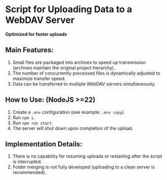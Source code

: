# Script for Uploading Data to a WebDAV Server

**Optimized for faster uploads**

## Main Features:
1. Small files are packaged into archives to speed up transmission (archives maintain the original project hierarchy).
2. The number of concurrently processed files is dynamically adjusted to maximize transfer speed.
3. Data can be transferred to multiple WebDAV servers simultaneously.

## How to Use: (NodeJS >=22)
1. Create a `.env` configuration (see example: `.env copy`).
2. Run `npm i`.
3. Run `npm run start`.
4. The server will shut down upon completion of the upload.

## Implementation Details:
1. There is no capability for resuming uploads or restarting after the script is interrupted.
2. Folder merging is not fully developed (uploading to a clean server is recommended).
